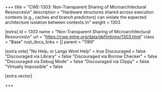 +++
title = "CWE-1303: Non-Transparent Sharing of Microarchitectural Resources\n"
description = "Hardware structures shared across execution contexts (e.g., caches and branch predictors) can violate the expected architecture isolation between contexts.\n"
weight = 1303

[extra]
id = 1303
name = "Non-Transparent Sharing of Microarchitectural Resources\n"
url = "https://cwe.mitre.org/data/definitions/1303.html"
class = "Base"
rust_docs_links = []
parent = "1189"

[extra.vote]
"No Help, or Langs Wont Help" = true
Discouraged = false
"Discouraged via Library" = false
"Discouraged via Borrow Checker" = false
"Discouraged via Debug Mode" = false
"Discouraged via Clippy" = false
"Virtually Impossible" = false

[extra.vector]

+++